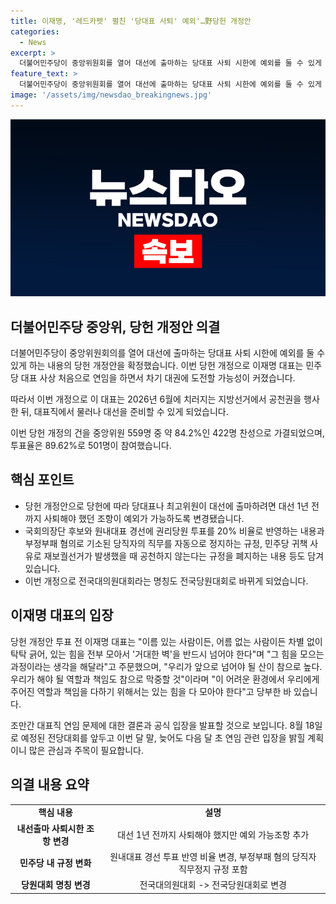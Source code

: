 ```yaml
---
title: 이재명, '레드카펫' 펼친 '당대표 사퇴' 예외'…野당헌 개정안
categories:
  - News
excerpt: >
  더불어민주당이 중앙위원회를 열어 대선에 출마하는 당대표 사퇴 시한에 예외를 둘 수 있게 하는 내용의 당헌 개정안을 확정했다. 이에 따라 이재명 대표는 연임 후 차기 대권에 도전 가능성이 커졌는데, 중앙위원회에서 84.2% 찬성을 얻었고 투표율은 89.62%였다. 또한, 국회의장단 후보와 원내대표 경선에 대한 권리당원 투표 비율이 반영되는 등 다양한 내용이 포함되었으며, 결과적으로 지방선거 후 대선을 준비할 수 있는 여지가 열렸다. 이재명 대표는 연임 문제에 대한 결론을 내리고 공식 입장을 발표할 예정으로 보인다. (요약문)
feature_text: >
  더불어민주당이 중앙위원회를 열어 대선에 출마하는 당대표 사퇴 시한에 예외를 둘 수 있게 하는 내용의 당헌 개정안을 확정했다. 이에 따라 이재명 대표는 연임 후 차기 대권에 도전 가능성이 커졌는데, 중앙위원회에서 84.2% 찬성을 얻었고 투표율은 89.62%였다. 또한, 국회의장단 후보와 원내대표 경선에 대한 권리당원 투표 비율이 반영되는 등 다양한 내용이 포함되었으며, 결과적으로 지방선거 후 대선을 준비할 수 있는 여지가 열렸다. 이재명 대표는 연임 문제에 대한 결론을 내리고 공식 입장을 발표할 예정으로 보인다. (요약문)
image: '/assets/img/newsdao_breakingnews.jpg'
---
```


<p><img src="/assets/img/newsdao_breakingnews.jpg" alt="implanttips 속보" /></p>

<h2 data-ke-size="size26">더불어민주당 중앙위, 당헌 개정안 의결</h2>

<p>더불어민주당이 중앙위원회의를 열어 대선에 출마하는 당대표 사퇴 시한에 예외를 둘 수 있게 하는 내용의 당헌 개정안을 확정했습니다. 이번 당헌 개정으로 이재명 대표는 민주당 대표 사상 처음으로 연임을 하면서 차기 대권에 도전할 가능성이 커졌습니다. </p>

<p data-ke-size="size16">따라서 이번 개정으로 이 대표는 2026년 6월에 치러지는 지방선거에서 공천권을 행사한 뒤, 대표직에서 물러나 대선을 준비할 수 있게 되었습니다.</p>

<p>이번 당헌 개정의 건을 중앙위원 559명 중 약 84.2%인 422명 찬성으로 가결되었으며, 투표율은 89.62%로 501명이 참여했습니다.</p>

<h2 data-ke-size="size26">핵심 포인트</h2>

<ul>
  <li>당헌 개정안으로 당헌에 따라 당대표나 최고위원이 대선에 출마하려면 대선 1년 전까지 사퇴해야 했던 조항이 예외가 가능하도록 변경됐습니다.</li>
  <li>국회의장단 후보와 원내대표 경선에 권리당원 투표를 20% 비율로 반영하는 내용과 부정부패 혐의로 기소된 당직자의 직무를 자동으로 정지하는 규정, 민주당 귀책 사유로 재보궐선거가 발생했을 때 공천하지 않는다는 규정을 폐지하는 내용 등도 담겨있습니다.</li>
  <li>이번 개정으로 전국대의원대회라는 명칭도 전국당원대회로 바뀌게 되었습니다.</li>
</ul>

<h2 data-ke-size="size26">이재명 대표의 입장</h2>

<p>당헌 개정안 투표 전 이재명 대표는 "이름 있는 사람이든, 어름 없는 사람이든 차별 없이 탁탁 긁어, 있는 힘을 전부 모아서 '거대한 벽'을 반드시 넘어야 한다"며 "그 힘을 모으는 과정이라는 생각을 해달라"고 주문했으며, "우리가 앞으로 넘어야 될 산이 참으로 높다. 우리가 해야 될 역할과 책임도 참으로 막중할 것"이라며 "이 어려운 환경에서 우리에게 주어진 역할과 책임을 다하기 위해서는 있는 힘을 다 모아야 한다"고 당부한 바 있습니다.</p>

<p data-ke-size="size16">조만간 대표직 연임 문제에 대한 결론과 공식 입장을 발표할 것으로 보입니다. 8월 18일로 예정된 전당대회를 앞두고 이번 달 말, 늦어도 다음 달 초 연임 관련 입장을 밝힐 계획이니 많은 관심과 주목이 필요합니다.</p>

<h2 data-ke-size="size26">의결 내용 요약</h2>

<table>
  <tr>
    <td style="text-align: center; height: 17px;"><b>핵심 내용</b></td>
    <td style="text-align: center; height: 17px;"><b>설명</b></td>
  </tr>
  <tr>
    <td style="text-align: center; height: 17px;"><b>내선출마 사퇴시한 조항 변경</b></td>
    <td style="text-align: center; height: 17px;">대선 1년 전까지 사퇴해야 했지만 예외 가능조항 추가</td>
  </tr>
  <tr>
    <td style="text-align: center; height: 17px;"><b>민주당 내 규정 변화</b></td>
    <td style="text-align: center; height: 17px;">원내대표 경선 투표 반영 비율 변경, 부정부패 혐의 당직자 직무정지 규정 포함</td>
  </tr>
  <tr>
    <td style="text-align: center; height: 17px;"><b>당원대회 명칭 변경</b></td>
    <td style="text-align: center; height: 17px;">전국대의원대회 -> 전국당원대회로 변경</td>
  </tr>
</table>

<p data-ke-size="size16">&nbsp;</p>

